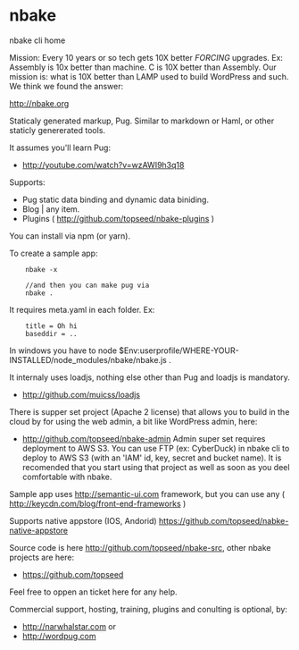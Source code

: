 # nbake
nbake cli home

Mission: Every 10 years or so tech gets 10X better *FORCING* upgrades. Ex: Assembly is 10x better
than machine. C is 10X better than Assembly. Our mission is: what is 10X better than LAMP used to build WordPress and such. We think we found the answer:

http://nbake.org

Staticaly generated markup, Pug.
Similar to markdown or Haml, or other staticly genererated tools.

It assumes you'll learn Pug:

- http://youtube.com/watch?v=wzAWI9h3q18


Supports:
- Pug static data binding and dynamic data biniding.
- Blog | any item.
- Plugins ( http://github.com/topseed/nbake-plugins )

You can install via npm (or yarn).

To create a sample app:

		nbake -x

		//and then you can make pug via
		nbake .

It requires meta.yaml in each folder. Ex:

		title = Oh hi
		baseddir = ..


In windows you have to node $Env:userprofile/WHERE-YOUR-INSTALLED/node_modules/nbake/nbake.js .


It internaly uses loadjs, nothing else other than Pug and loadjs is mandatory.

- http://github.com/muicss/loadjs


There is supper set project (Apache 2 license) that allows you to build in the cloud by for using the web admin, a bit like WordPress admin, here:
 - http://github.com/topseed/nbake-admin
Admin super set requires deployment to AWS S3.
You can use FTP (ex: CyberDuck) in nbake cli to deploy to AWS S3 (with an 'IAM' id, key, secret and bucket name). It is recomended that you start using that project as well as soon as you deel comfortable with nbake.


Sample app uses http://semantic-ui.com framework, but you can use any ( http://keycdn.com/blog/front-end-frameworks )


Supports native appstore (IOS, Andorid) https://github.com/topseed/nabke-native-appstore


Source code is here http://github.com/topseed/nbake-src, other nbake projects are here:
- https://github.com/topseed

Feel free to oppen an ticket here for any help.

Commercial support, hosting, training, plugins and conulting is optional, by:
- http://narwhalstar.com
or
- http://wordpug.com
